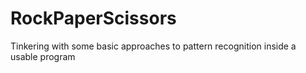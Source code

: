 # RockPaperScissors
Tinkering with some basic approaches to pattern recognition inside a usable program
